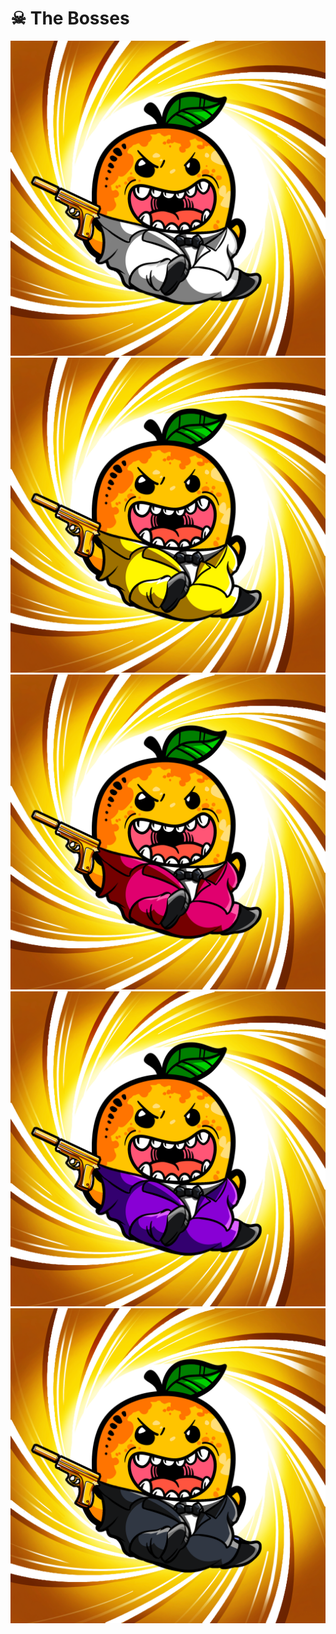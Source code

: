 # ☠ The Bosses

![](<../../../.gitbook/assets/image (7) (1) (1) (1).png>)![](<../../../.gitbook/assets/image (11) (1) (1).png>)![](<../../../.gitbook/assets/image (6) (1) (1).png>)![](<../../../.gitbook/assets/image (8) (1).png>)![](<../../../.gitbook/assets/image (10) (1).png>)
